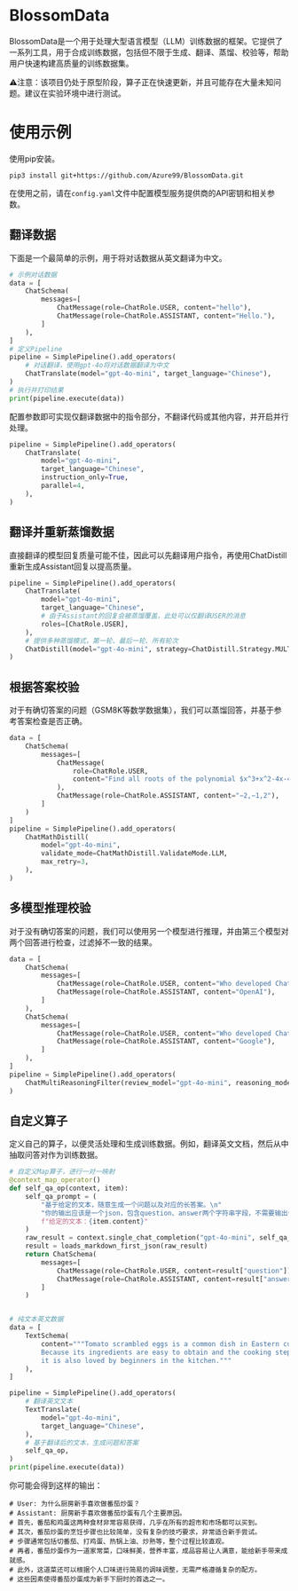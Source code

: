 # BlossomData

BlossomData是一个用于处理大型语言模型（LLM）训练数据的框架。它提供了一系列工具，用于合成训练数据，包括但不限于生成、翻译、蒸馏、校验等，帮助用户快速构建高质量的训练数据集。

⚠注意：该项目仍处于原型阶段，算子正在快速更新，并且可能存在大量未知问题。建议在实验环境中进行测试。

# 使用示例

使用pip安装。

```
pip3 install git+https://github.com/Azure99/BlossomData.git
```

在使用之前，请在`config.yaml`文件中配置模型服务提供商的API密钥和相关参数。

## 翻译数据

下面是一个最简单的示例，用于将对话数据从英文翻译为中文。

```python
# 示例对话数据
data = [
    ChatSchema(
        messages=[
            ChatMessage(role=ChatRole.USER, content="hello"),
            ChatMessage(role=ChatRole.ASSISTANT, content="Hello."),
        ]
    ),
]
# 定义Pipeline
pipeline = SimplePipeline().add_operators(
    # 对话翻译，使用gpt-4o将对话数据翻译为中文
    ChatTranslate(model="gpt-4o-mini", target_language="Chinese"),
)
# 执行并打印结果
print(pipeline.execute(data))
```

配置参数即可实现仅翻译数据中的指令部分，不翻译代码或其他内容，并开启并行处理。

```python
pipeline = SimplePipeline().add_operators(
    ChatTranslate(
        model="gpt-4o-mini",
        target_language="Chinese",
        instruction_only=True,
        parallel=4,
    ),
)
```

## 翻译并重新蒸馏数据

直接翻译的模型回复质量可能不佳，因此可以先翻译用户指令，再使用ChatDistill重新生成Assistant回复以提高质量。

```python
pipeline = SimplePipeline().add_operators(
    ChatTranslate(
        model="gpt-4o-mini",
        target_language="Chinese",
        # 由于Assistant的回复会被蒸馏覆盖，此处可以仅翻译USER的消息
        roles=[ChatRole.USER],
    ),
    # 提供多种蒸馏模式，第一轮、最后一轮、所有轮次
    ChatDistill(model="gpt-4o-mini", strategy=ChatDistill.Strategy.MULTI_TURN),
)
```

## 根据答案校验

对于有确切答案的问题（GSM8K等数学数据集），我们可以蒸馏回答，并基于参考答案检查是否正确。

```python
data = [
    ChatSchema(
        messages=[
            ChatMessage(
                role=ChatRole.USER,
                content="Find all roots of the polynomial $x^3+x^2-4x-4$. Enter your answer as a list of numbers separated by commas.",
            ),
            ChatMessage(role=ChatRole.ASSISTANT, content="−2,−1,2"),
        ]
    )
]
pipeline = SimplePipeline().add_operators(
    ChatMathDistill(
        model="gpt-4o-mini",
        validate_mode=ChatMathDistill.ValidateMode.LLM,
        max_retry=3,
    ),
)
```

## 多模型推理校验

对于没有确切答案的问题，我们可以使用另一个模型进行推理，并由第三个模型对两个回答进行检查，过滤掉不一致的结果。

```python
data = [
    ChatSchema(
        messages=[
            ChatMessage(role=ChatRole.USER, content="Who developed ChatGPT?"),
            ChatMessage(role=ChatRole.ASSISTANT, content="OpenAI"),
        ]
    ),
    ChatSchema(
        messages=[
            ChatMessage(role=ChatRole.USER, content="Who developed ChatGPT?"),
            ChatMessage(role=ChatRole.ASSISTANT, content="Google"),
        ]
    ),
]
pipeline = SimplePipeline().add_operators(
    ChatMultiReasoningFilter(review_model="gpt-4o-mini", reasoning_model="gpt-4o-mini"),
)
```

## 自定义算子

定义自己的算子，以便灵活处理和生成训练数据。例如，翻译英文文档，然后从中抽取问答对作为训练数据。

```python
# 自定义Map算子，进行一对一映射
@context_map_operator()
def self_qa_op(context, item):
    self_qa_prompt = (
        "基于给定的文本，随意生成一个问题以及对应的长答案。\n"
        "你的输出应该是一个json，包含question、answer两个字符串字段，不需要输出任何其他的无关解释。\n"
        f"给定的文本：{item.content}"
    )
    raw_result = context.single_chat_completion("gpt-4o-mini", self_qa_prompt)
    result = loads_markdown_first_json(raw_result)
    return ChatSchema(
        messages=[
            ChatMessage(role=ChatRole.USER, content=result["question"]),
            ChatMessage(role=ChatRole.ASSISTANT, content=result["answer"]),
        ]
    )


# 纯文本英文数据
data = [
    TextSchema(
        content="""Tomato scrambled eggs is a common dish in Eastern cuisine. 
        Because its ingredients are easy to obtain and the cooking steps are relatively simple, 
        it is also loved by beginners in the kitchen."""
    ),
]

pipeline = SimplePipeline().add_operators(
    # 翻译英文文本
    TextTranslate(
        model="gpt-4o-mini",
        target_language="Chinese",
    ),
    # 基于翻译后的文本，生成问题和答案
    self_qa_op,
)
print(pipeline.execute(data))
```

你可能会得到这样的输出：

```
# User: 为什么厨房新手喜欢做番茄炒蛋？
# Assistant: 厨房新手喜欢做番茄炒蛋有几个主要原因。
# 首先，番茄和鸡蛋这两种食材非常容易获得，几乎在所有的超市和市场都可以买到。
# 其次，番茄炒蛋的烹饪步骤也比较简单，没有复杂的技巧要求，非常适合新手尝试。
# 步骤通常包括切番茄、打鸡蛋、热锅上油、炒熟等，整个过程比较直观。
# 再者，番茄炒蛋作为一道家常菜，口味鲜美，营养丰富，成品容易让人满意，能给新手带来成就感。
# 此外，这道菜还可以根据个人口味进行简易的调味调整，无需严格遵循复杂的配方。
# 这些因素使得番茄炒蛋成为新手下厨时的首选之一。
```

